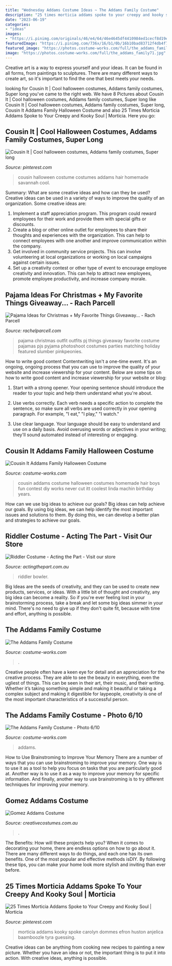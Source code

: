 ```yaml
---
title: "Wednesday Addams Costume Ideas ~ The Addams Family Costume"
description: "25 times morticia addams spoke to your creepy and kooky soul"
date: "2023-06-19"
categories:
- "ideas"
images:
- "https://i.pinimg.com/originals/46/e4/64/46e4645df4410984ed1cecf8d19e3915.jpg"
featuredImage: "https://i.pinimg.com/736x/16/b1/0b/16b10bad83712f4db4f713d6c8620e49.jpg"
featured_image: "https://photos.costume-works.com/full/the_addams_family-31017-1.jpg"
image: "https://photos.costume-works.com/full/the_addams_family71.jpg"
---
```



Creative art is a way to express yourself and your ideas. It can be found in all forms, from paintings to sculptures. There are many different ways to create art, so it's important to find the one that best meets your needs.

	

		
looking for Cousin It | Cool halloween costumes, Addams family costumes, Super long you've came to the right web. We have 8 Pictures about Cousin It | Cool halloween costumes, Addams family costumes, Super long like Cousin It | Cool halloween costumes, Addams family costumes, Super long, Cousin It Addams Family Halloween Costume and also 25 Times Morticia Addams Spoke to Your Creepy and Kooky Soul | Morticia. Here you go:
		
    
## Cousin It | Cool Halloween Costumes, Addams Family Costumes, Super Long

<img loading=lazy src="https://i.pinimg.com/originals/46/e4/64/46e4645df4410984ed1cecf8d19e3915.jpg" onerror="this.onerror=null;this.src='https://tse3.mm.bing.net/th?id=OIP._bWWd3fES-rozlhlWMd5TQHaJ4&amp;pid=15.1';" alt="Cousin It | Cool halloween costumes, Addams family costumes, Super long">

_Source: pinterest.com_

>cousin halloween costume costumes addams hair homemade savannah cool. 

	

Summary: What are some creative ideas and how can they be used?
Creative ideas can be used in a variety of ways to improve the quality of an organization. Some creative ideas are:
1. Implement a staff appreciation program. This program could reward employees for their work and provide them with special gifts or discounts.
2. Create a blog or other online outlet for employees to share their thoughts and experiences with the organization. This can help to connect employees with one another and improve communication within the company.
3. Get involved in community service projects. This can involve volunteering at local organizations or working on local campaigns against certain issues.
4. Set up a creativity contest or other type of event to encourage employee creativity and innovation. This can help to attract new employees, promote employee productivity, and increase company morale.

    
## Pajama Ideas For Christmas + My Favorite Things Giveaway... - Rach Parcell

<img loading=lazy src="https://sfo2.digitaloceanspaces.com/rachelparcell/2016/11/jcrew-christmas-pajama-ideas-1.jpg" onerror="this.onerror=null;this.src='https://tse3.mm.bing.net/th?id=OIP.FK8ONhAA2zm7_uJLwuWCFAHaKe&amp;pid=15.1';" alt="Pajama Ideas for Christmas + My Favorite Things Giveaway... - Rach Parcell">

_Source: rachelparcell.com_

>pajama christmas outfit outfits pj things giveaway favorite costume pajamas pjs pyjama photoshoot costumes parties matching holiday featured slumber pinkpeonies. 

	

How to write good content
Contentwriting isn't a one-time event. It's an ongoing, ongoing process that you can use to improve the quality of your website and increase viewership for your content. Below are some tips on how to write good content and increase viewership for your website or blog: 
1) Start with a strong opener. Your opening sentence should introduce the reader to your topic and help them understand what you're about. 

2) Use verbs correctly. Each verb needs a specific action to complete the sentence, so make sure all verbs are used correctly in your opening paragraph. For example, "I eat," "I play," "I watch." 

3) Use clear language. Your language should be easy to understand and use on a daily basis. Avoid overusing words or adjectives in your writing; they'll sound automated instead of interesting or engaging.

    
## Cousin It Addams Family Halloween Costume

<img loading=lazy src="http://photos.costume-works.com/full/cousin_it_addams_family.jpg" onerror="this.onerror=null;this.src='https://tse1.mm.bing.net/th?id=OIP.q5BR3PogIztt1DS9_O2iqQHaJ3&amp;pid=15.1';" alt="Cousin It Addams Family Halloween Costume">

_Source: costume-works.com_

>cousin addams costume halloween costumes homemade hair boys fun contest diy works never cut itt coolest linda machin birthday years. 

	

How can we use big ideas to achieve our goals?
Big ideas can help achieve our goals. By using big ideas, we can help identify the most important issues and solutions to them. By doing this, we can develop a better plan and strategies to achieve our goals.

    
## Riddler Costume - Acting The Part - Visit Our Store

<img loading=lazy src="https://www.actingthepart.com.au/wp-content/uploads/2020/06/Riddler-costume.jpg?is-pending-load=1" onerror="this.onerror=null;this.src='https://tse1.mm.bing.net/th?id=OIP.71wtYpaN-nIufsQM_aqBHQAAAA&amp;pid=15.1';" alt="Riddler Costume - Acting the Part - Visit our store">

_Source: actingthepart.com.au_

>riddler bowler. 

	

Big Ideas are the seeds of creativity, and they can be used to create new products, services, or ideas. With a little bit of thought and creativity, any big idea can become a reality. So if you're ever feeling lost in your brainstorming process, take a break and let some big ideas simmer in your mind. There's no need to give up if they don't quite fit, because with time and effort, anything is possible.

    
## The Addams Family Costume

<img loading=lazy src="https://photos.costume-works.com/full/the_addams_family-31017-1.jpg" onerror="this.onerror=null;this.src='https://tse3.mm.bing.net/th?id=OIP.A5AqWdwVvo5FG_TUkuTwIwHaK7&amp;pid=15.1';" alt="The Addams Family Costume">

_Source: costume-works.com_

>. 

	

Creative people often have a keen eye for detail and an appreciation for the creative process. They are able to see the beauty in everything, even the ugliest of things. This can be seen in their art, their music, and their writing. Whether it’s taking something simple and making it beautiful or taking a complex subject and making it digestible for laypeople, creativity is one of the most important characteristics of a successful person.

    
## The Addams Family Costume - Photo 6/10

<img loading=lazy src="https://photos.costume-works.com/full/the_addams_family71.jpg" onerror="this.onerror=null;this.src='https://tse4.mm.bing.net/th?id=OIP.7vk7n_bf3azgC26868ECDgHaJ3&amp;pid=15.1';" alt="The Addams Family Costume - Photo 6/10">

_Source: costume-works.com_

>addams. 

	

How to Use Brainstroming to Improve Your Memory
There are a number of ways that you can use brainstroming to improve your memory. One way is to use it as a tool to help you focus on tasks that you are particularly good at. Another way is to use it as a way to improve your memory for specific information. And finally, another way to use brainstroming is to try different techniques for improving your memory.

    
## Gomez Addams Costume

<img loading=lazy src="https://www.creativecostumes.com.au/wp-content/uploads/2013/10/gomez-687x1024.jpg" onerror="this.onerror=null;this.src='https://tse1.mm.bing.net/th?id=OIP.tprwZqZDCD0MUiW0ncc5wAHaLC&amp;pid=15.1';" alt="Gomez Addams Costume">

_Source: creativecostumes.com.au_

>. 

	

The Benefits: How will these projects help you?
When it comes to decorating your home, there are endless options on how to go about it. There are many different ways to do things, and each one has its own benefits. One of the most popular and effective methods isDIY. By following these tips, you can make your home look more stylish and inviting than ever before.

    
## 25 Times Morticia Addams Spoke To Your Creepy And Kooky Soul | Morticia

<img loading=lazy src="https://i.pinimg.com/736x/16/b1/0b/16b10bad83712f4db4f713d6c8620e49.jpg" onerror="this.onerror=null;this.src='https://tse3.mm.bing.net/th?id=OIP.7lcuuI7jGpe_UQ8xBxJV0gHaLH&amp;pid=15.1';" alt="25 Times Morticia Addams Spoke to Your Creepy and Kooky Soul | Morticia">

_Source: pinterest.com_

>morticia addams kooky spoke carolyn dommes efron huston anjelica baamboozle tyra guessing. 

	

Creative ideas can be anything from cooking new recipes to painting a new picture. Whether you have an idea or not, the important thing is to put it into action. With creative ideas, anything is possible.

